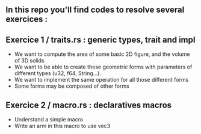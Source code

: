 ## In this repo you'll find codes to resolve several exercices : 

## Exercice 1 / traits.rs : generic types, trait and impl

* We want to compute the area of some basic 2D figure, and the volume of 3D solids
* We want to be able to create those geometric forms with parameters of different types (u32, f64, String...).
* We want to implement the same operation for all those different forms
* Some forms may be composed of other forms

## Exercice 2 / macro.rs : declaratives macros

* Understand a simple macro
* Write an arm in this macro to use vec3
